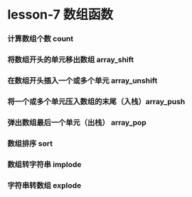# lesson-7 数组函数

### 计算数组个数 count

### 将数组开头的单元移出数组 array_shift

### 在数组开头插入一个或多个单元 array_unshift

### 将一个或多个单元压入数组的末尾（入栈）array_push
	
### 弹出数组最后一个单元（出栈） array_pop
	
### 数组排序 sort
	
### 数组转字符串 implode
	
### 字符串转数组 explode

